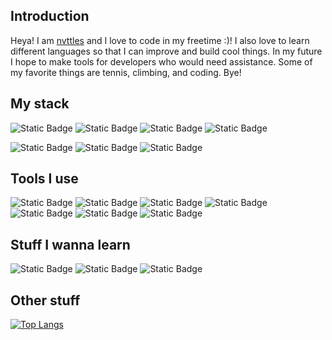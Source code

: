 ## Introduction
Heya! I am [nvttles](https://nvttles.github.io/src/processed) and I love to code in my freetime :)! I also love to learn different languages so that I can improve and build cool things. In my future I hope to make tools for developers who would need assistance. Some of my favorite things are tennis, climbing, and coding. Bye!

## My stack

![Static Badge](https://img.shields.io/badge/Rust-blue?style=flat&logo=Rust&logoColor=FFFF)
![Static Badge](https://img.shields.io/badge/Web-blue?style=flat&logo=HTML5&logoColor=FFFFFF)
![Static Badge](https://img.shields.io/badge/Luau-blue?style=flat&logo=Luau&logoColor=FFFFFF)
![Static Badge](https://img.shields.io/badge/Lua-blue?style=flat&logo=Lua&logoColor=FFFFFF)


![Static Badge](https://img.shields.io/badge/IntellijIDEA-blue?style=flat&logo=intellijidea&logoColor=FFFF)
![Static Badge](https://img.shields.io/badge/Xcode-blue?style=flat&logo=Xcode&logoColor=FFFFFF)
![Static Badge](https://img.shields.io/badge/VSC-blue?style=flat&logo=Google-Gemini&logoColor=FFFFFF)

## Tools I use

![Static Badge](https://img.shields.io/badge/Git-blue?style=flat&logo=Git&logoColor=FFFFFF)
![Static Badge](https://img.shields.io/badge/SCSS-blue?style=flat&logo=Sass&logoColor=FFFFFF)
![Static Badge](https://img.shields.io/badge/Node.js-blue?style=flat&logo=Node.js&logoColor=FFFFFF)
![Static Badge](https://img.shields.io/badge/IntellijIDEA-blue?style=flat&logo=intellijidea&logoColor=FFFFFF)
![Static Badge](https://img.shields.io/badge/RS-blue?style=flat&logo=Roblox-Studio&logoColor=FFFFFF)
![Static Badge](https://img.shields.io/badge/Roact-blue?style=flat&logo=React&logoColor=FFFFFF)
![Static Badge](https://img.shields.io/badge/Darklua-blue?style=flat)

## Stuff I wanna learn

![Static Badge](https://img.shields.io/badge/Scala-blue?style=flat&logo=Scala&logoColor=FFFFFF)
![Static Badge](https://img.shields.io/badge/OCaml-blue?style=flat&logo=OCaml&logoColor=FFFFFF)
![Static Badge](https://img.shields.io/badge/Elixir-blue?style=flat&logo=Elixir&logoColor=FFFFFF)

## Other stuff

[![Top Langs](https://github-readme-stats.vercel.app/api/top-langs/?username=nvttles&langs_count=100)](https://github.com/nvttles/github-readme-stats)
